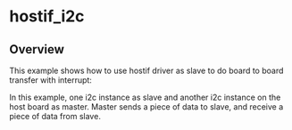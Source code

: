 # hostif_i2c

## Overview
This example shows how to use hostif driver as slave to do board to board transfer 
with interrupt:

In this example, one i2c instance as slave and another i2c instance on the host board as master. 
Master sends a piece of data to slave, and receive a piece of data from slave.